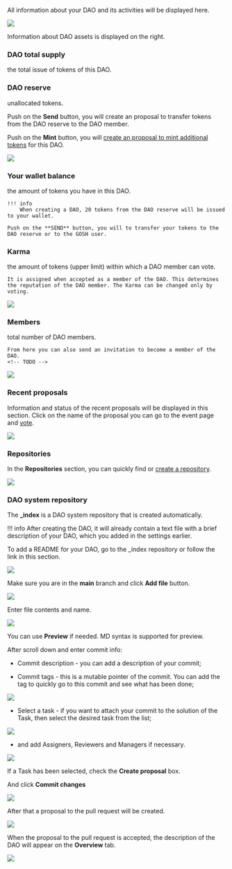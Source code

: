 
<!-- ### __Overview of the DAO__ -->


All information about your DAO and its activities will be displayed here.

![](../../images/gosh_web_Create_ORG_04_DAO-page.jpg)

Information about DAO assets is displayed on the right.

### **DAO total supply**  
the total issue of tokens of this DAO.

### **DAO reserve**  
unallocated tokens.

Push on the **Send** button, you will create an proposal to transfer tokens from the DAO reserve to the DAO member.
<!-- TODO -->

Push on the **Mint** button, you will [create an proposal to mint additional tokens](../gosh-web/working-with-tokens-and-karma.md#additional-minting-of-tokens-for-dao) for this DAO.

![](../../images/gosh_web_OVERVIEW_01_total_suply.jpg)


### **Your wallet balance**  
the amount of tokens you have in this DAO.

    !!! info
        When creating a DAO, 20 tokens from the DAO reserve will be issued to your wallet.

    Push on the **SEND** button, you will to transfer your tokens to the DAO reserve or to the GOSH user.
<!-- TODO -->

### **Karma**  
the amount of tokens (upper limit) within which a DAO member can vote. 

    It is assigned when accepted as a member of the DAO. This determines the reputation of the DAO member. The Karma can be changed only by voting.

![](../../images/gosh_web_OVERVIEW_02_wallet_balance.jpg)


### **Members**  
total number of DAO members.

    From here you can also send an invitation to become a member of the DAO.
    <!-- TODO -->

![](../../images/gosh_web_OVERVIEW_03_members.jpg)


### **Recent proposals**

Information and status of the recent proposals will be displayed  in this section. 
Click on the name of the proposal you can go to the event page and [vote](../gosh-web/proposals-and-voting-in-smv.md#voting-procedure).

![](../../images/gosh_web_OVERVIEW_05_recent_proposals.jpg)


### **Repositories**  
In the **Repositories** section, you can quickly find or [create a repository](../gosh-web/repository.md#create-repository).

![](../../images/gosh_web_OVERVIEW_06_repositories.jpg)

### **DAO system repository**

The **_index** is a DAO system repository that is created automatically.

!!! info
    After creating the DAO, it will already contain 
    a text file with a brief description of your DAO,
    which you added in the settings earlier.

To add a README for your DAO, go to the _index repository or follow the link in this section.

<!-- and [create a file](../gosh-web/repository.md#create-file) in the main branch. -->
<!-- TODO
replace to create file -->

![](../../images/gosh_web_OVERVIEW_04_readme_md.jpg)

Make sure you are in the **main** branch and click **Add file** button.

![](../../images/gosh_web_Readme_md_01.jpg)

Enter file contents and name.

![](../../images/gosh_web_Readme_md_02_content.jpg)

You can use **Preview** if needed. MD syntax is supported for preview.

After scroll down and enter commit info:

* Commit description - you can add a description of your commit;

* Commit tags - this is a mutable pointer of the commit. You can add the tag to quickly go to this commit and see what has been done;

<!-- ![](../../images/gosh_web_Readme_md_03_data_commit.jpg) -->
![](../../images/gosh_web_Readme_md_03_2_data_commit.jpg)

* Select a task - if you want to attach your commit to the solution of the Task, then select the desired task from the list;

![](../../images/gosh_web_Task_11_select_tast.jpg)

* and add Assigners, Reviewers and Managers if necessary.

![](../../images/gosh_web_Task_11_2_select_tast_participants.jpg)

If a Task has been selected, check the **Create proposal** box.

And click **Commit changes**

![](../../images/gosh_web_Readme_md_03_data_commit.jpg)

<!-- ![](../../images/gosh_web_Readme_md_04_commit_prosess.jpg) -->

After that a proposal to the pull request will be created.

![](../../images/gosh_web_Task_12_proposal_to_commit_with_task.jpg)

When the proposal to the pull request is accepted, the description of the DAO will appear on the **Overview** tab.

![](../../images/gosh_web_Readme_md_05_owerviw.jpg)
